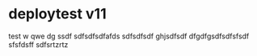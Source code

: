 # deploytest v11
test
w
qwe
dg
ssdf
sdfsdfsdfafds
sdfsdfsdf
ghjsdfsdf
dfgdfgsdfsdfsfsdf
sfsfdsff
sdfsrtzrtz
